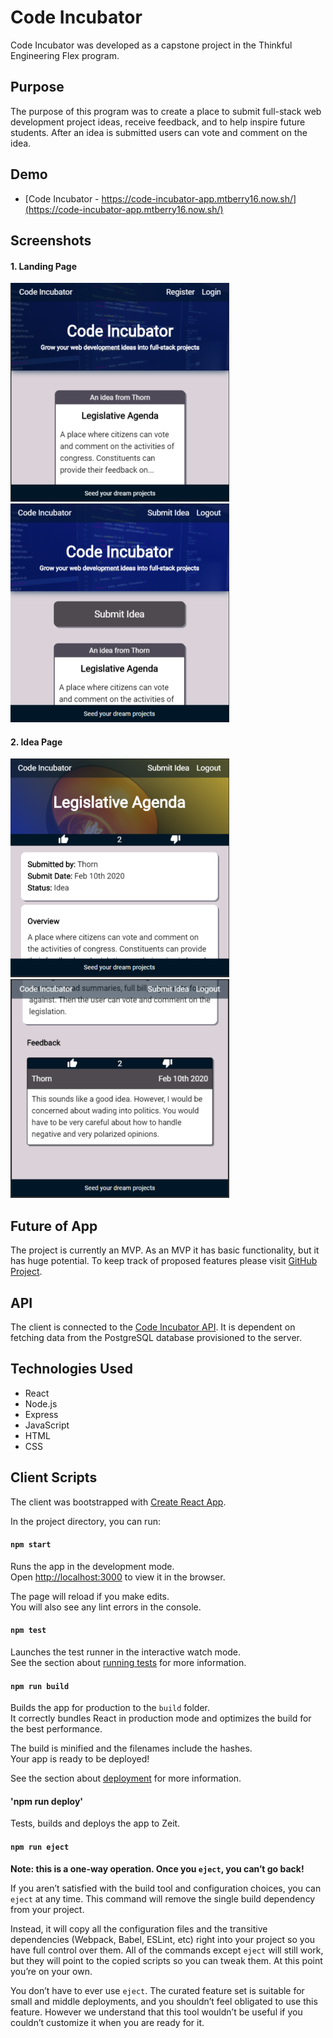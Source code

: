 # Code Incubator

Code Incubator was developed as a capstone project in the Thinkful Engineering Flex program.

## Purpose

The purpose of this program was to create a place to submit full-stack web development project ideas, receive feedback, and to help inspire future students. After an idea is submitted users can vote and comment on the idea.

## Demo

- [Code Incubator - https://code-incubator-app.mtberry16.now.sh/](https://code-incubator-app.mtberry16.now.sh/)

## Screenshots

#### 1. Landing Page

![Code Incubator Landing Page - Pre Login](/src/images/homepage-pre-login-sm.png)
![Code Incubator Landing Page - Post Login](/src/images/homepage-post-login-sm.png)

#### 2. Idea Page

![Code Incubator Idea Page - Details](/src/images/idea-page-sm.png)
![Code Incubator Idea Page - Feedback](/src/images/idea-page-2-sm.png)

## Future of App

The project is currently an MVP. As an MVP it has basic functionality, but it has huge potential. To keep track of proposed features please visit [GitHub Project](https://github.com/users/Thorn51/projects/2).

## API

The client is connected to the [Code Incubator API](https://github.com/Thorn51/code_incubator_api). It is dependent on fetching data from the PostgreSQL database provisioned to the server.

## Technologies Used

- React
- Node.js
- Express
- JavaScript
- HTML
- CSS

## Client Scripts

The client was bootstrapped with [Create React App](https://github.com/facebook/create-react-app).

In the project directory, you can run:

#### `npm start`

Runs the app in the development mode.<br />
Open [http://localhost:3000](http://localhost:3000) to view it in the browser.

The page will reload if you make edits.<br />
You will also see any lint errors in the console.

#### `npm test`

Launches the test runner in the interactive watch mode.<br />
See the section about [running tests](https://facebook.github.io/create-react-app/docs/running-tests) for more information.

#### `npm run build`

Builds the app for production to the `build` folder.<br />
It correctly bundles React in production mode and optimizes the build for the best performance.

The build is minified and the filenames include the hashes.<br />
Your app is ready to be deployed!

See the section about [deployment](https://facebook.github.io/create-react-app/docs/deployment) for more information.

#### 'npm run deploy'

Tests, builds and deploys the app to Zeit.

#### `npm run eject`

**Note: this is a one-way operation. Once you `eject`, you can’t go back!**

If you aren’t satisfied with the build tool and configuration choices, you can `eject` at any time. This command will remove the single build dependency from your project.

Instead, it will copy all the configuration files and the transitive dependencies (Webpack, Babel, ESLint, etc) right into your project so you have full control over them. All of the commands except `eject` will still work, but they will point to the copied scripts so you can tweak them. At this point you’re on your own.

You don’t have to ever use `eject`. The curated feature set is suitable for small and middle deployments, and you shouldn’t feel obligated to use this feature. However we understand that this tool wouldn’t be useful if you couldn’t customize it when you are ready for it.

